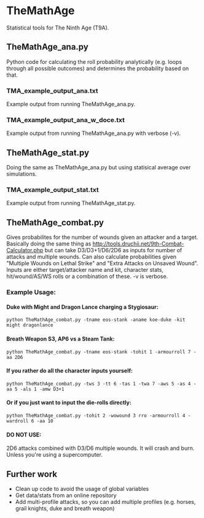 # TheMathAge
Statistical tools for The Ninth Age (T9A).

## TheMathAge_ana.py
Python code for calculating the roll probability analytically (e.g. loops through all possible outcomes) and determines the probability based on that.

### TMA_example_output_ana.txt
Example output from running TheMathAge_ana.py.

### TMA_example_output_ana_w_doce.txt
Example output from running TheMathAge_ana.py with verbose (-v).

## TheMathAge_stat.py
Doing the same as TheMathAge_ana.py but using statisical average over simulations.

### TMA_example_output_stat.txt
Example output from running TheMathAge_stat.py.


## TheMathAge_combat.py
Gives probabilites for the number of wounds given an attacker and a target. Basically doing the same thing as http://tools.druchii.net/9th-Combat-Calculator.php but can take D3/D3+1/D6/2D6 as inputs for number of attacks and multiple wounds. Can also calculate probabilities given "Multiple Wounds on Lethal Strike" and "Extra Attacks on Unsaved Wound".
Inputs are either target/attacker name and kit, character stats, hit/wound/AS/WS rolls or a combination of these.
-v is verbose.

### Example Usage:
#### Duke with Might and Dragon Lance charging a Stygiosaur:
    python TheMathAge_combat.py -tname eos-stank -aname koe-duke -kit might dragonlance

#### Breath Weapon S3, AP6 vs a Steam Tank:
    python TheMathAge_combat.py -tname eos-stank -tohit 1 -armourroll 7 -aa 2D6

#### If you rather do all the character inputs yourself:
    python TheMathAge_combat.py -tws 3 -tt 6 -tas 1 -twa 7 -aws 5 -as 4 -aa 5 -als 1 -amw D3+1

#### Or if you just want to input the die-rolls directly:
    python TheMathAge_combat.py -tohit 2 -wowound 3 rro -armourroll 4 -wardroll 6 -aa 10

#### DO NOT USE:
2D6 attacks combined with D3/D6 multiple wounds. It will crash and burn. Unless you're using a supercomputer.

## Further work
* Clean up code to avoid the usage of global variables
* Get data/stats from an online repository
* Add multi-profile attacks, so you can add multiple profiles (e.g. horses, grail knights, duke and breath weapon)
